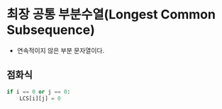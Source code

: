 # 최장 공통 부분수열(Longest Common Subsequence)
- 연속적이지 않은 부분 문자열이다.
## 점화식
``` py
if i == 0 or j == 0:
    LCS[i][j] = 0
```
